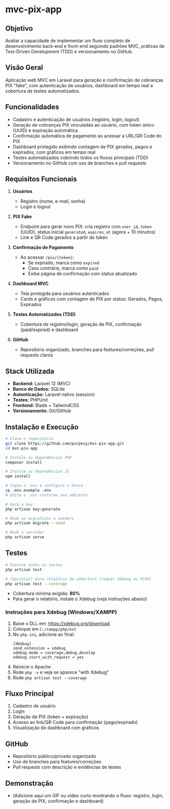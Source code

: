 # mvc-pix-app

## Objetivo

Avaliar a capacidade de implementar um fluxo completo de desenvolvimento back-end e front-end seguindo padrões MVC, práticas de Test-Driven Development (TDD) e versionamento no GitHub.

## Visão Geral

Aplicação web MVC em Laravel para geração e confirmação de cobranças PIX "fake", com autenticação de usuários, dashboard em tempo real e cobertura de testes automatizados.

## Funcionalidades

- Cadastro e autenticação de usuários (registro, login, logout)
- Geração de cobranças PIX vinculadas ao usuário, com token único (UUID) e expiração automática
- Confirmação automática de pagamento ao acessar a URL/QR Code do PIX
- Dashboard protegido exibindo contagem de PIX gerados, pagos e expirados, com gráficos em tempo real
- Testes automatizados cobrindo todos os fluxos principais (TDD)
- Versionamento no GitHub com uso de branches e pull requests

## Requisitos Funcionais

1. **Usuários**
   - Registro (nome, e-mail, senha)
   - Login e logout

2. **PIX Fake**
   - Endpoint para gerar novo PIX: cria registro com `user_id`, `token` (UUID), status inicial `generated`, `expires_at` (agora + 10 minutos)
   - Link e QR Code gerados a partir do token

3. **Confirmação de Pagamento**
   - Ao acessar `/pix/{token}`:
     - Se expirado, marca como `expired`
     - Caso contrário, marca como `paid`
     - Exibe página de confirmação com status atualizado

4. **Dashboard MVC**
   - Tela protegida para usuários autenticados
   - Cards e gráficos com contagem de PIX por status: Gerados, Pagos, Expirados

5. **Testes Automatizados (TDD)**
   - Cobertura de registro/login, geração de PIX, confirmação (paid/expired) e dashboard

6. **GitHub**
   - Repositório organizado, branches para features/correções, pull requests claros


## Stack Utilizada

- **Backend:** Laravel 12 (MVC)
- **Banco de Dados:** SQLite
- **Autenticação:** Laravel nativo (session)
- **Testes:** PHPUnit
- **Frontend:** Blade + TailwindCSS
- **Versionamento:** Git/GitHub

## Instalação e Execução

```bash
# Clone o repositório
git clone https://github.com/purpesy/mvc-pix-app.git
cd mvc-pix-app

# Instale as dependências PHP
composer install

# Instale as dependências JS
npm install

# Copie o .env e configure o banco
cp .env.example .env
# Edite o .env conforme seu ambiente

# Gere a key
php artisan key:generate

# Rode as migrations e seeders
php artisan migrate --seed

# Rode o servidor
php artisan serve
```

## Testes

```bash
# Execute todos os testes
php artisan test

# (Opcional) Gere relatório de cobertura (requer Xdebug ou PCOV)
php artisan test --coverage
```

- Cobertura mínima exigida: **80%**
- Para gerar o relatório, instale o Xdebug (veja instruções abaixo)

### Instruções para Xdebug (Windows/XAMPP)

1. Baixe o DLL em: https://xdebug.org/download
2. Coloque em `C:/xampp/php/ext`
3. No `php.ini`, adicione ao final:
   ```
   [XDebug]
   zend_extension = xdebug
   xdebug.mode = coverage,debug,develop
   xdebug.start_with_request = yes
   ```
4. Reinicie o Apache
5. Rode `php -v` e veja se aparece "with Xdebug"
6. Rode `php artisan test --coverage`

## Fluxo Principal

1. Cadastro de usuário
2. Login
3. Geração de PIX (token + expiração)
4. Acesso ao link/QR Code para confirmação (pago/expirado)
5. Visualização do dashboard com gráficos

## GitHub

- Repositório público/privado organizado
- Uso de branches para features/correções
- Pull requests com descrição e evidências de testes

## Demonstração

- (Adicione aqui um GIF ou vídeo curto mostrando o fluxo: registro, login, geração de PIX, confirmação e dashboard)